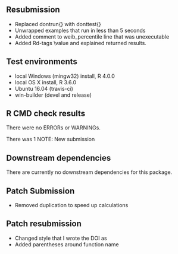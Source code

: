 ## Resubmission
* Replaced dontrun{} with donttest{}
* Unwrapped examples that run in less than 5 seconds
* Added comment to weib_percentile line that was unexecutable
* Added Rd-tags \value and explained returned results.

## Test environments
* local Windows (mingw32) install, R 4.0.0
* local OS X install, R 3.6.0
* Ubuntu 16.04 (travis-ci)
* win-builder (devel and release)

## R CMD check results
There were no ERRORs or WARNINGs.

There was 1 NOTE:
New submission

## Downstream dependencies
There are currently no downstream dependencies for this package.

## Patch Submission
* Removed duplication to speed up calculations

## Patch resubmission
* Changed style that I wrote the DOI as
* Added parentheses around function name

